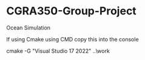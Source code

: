 # CGRA350-Group-Project
Ocean Simulation

If using Cmake using CMD copy this into the console

cmake -G "Visual Studio 17 2022" ..\work
